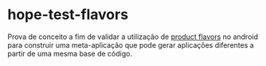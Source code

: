# hope-test-flavors

Prova de conceito a fim de validar a utilização de [product flavors](https://developer.android.com/studio/build/build-variants#product-flavors) no android para construir uma meta-aplicação que pode gerar aplicações diferentes a partir de uma mesma base de código.
